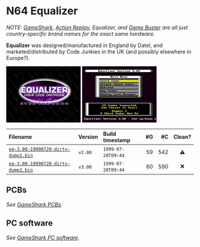 # N64 Equalizer

_NOTE: [GameShark](/n64-gameshark.md), [Action Replay](/n64-actionreplay.md), Equalizer, and [Game Buster](/n64-gamebuster.md) are all just country-specific brand names for the exact same hardware._

**Equalizer** was designed/manufactured in England by Datel, and marketed/distributed by Code Junkies in the UK (and possibly elsewhere in Europe?).

<img alt="Screenshot of the splash screen from an N64 Equalizer v3.00"
     src="/n64/firmware/screenshots/equalizer/n64-eq-3.00-screenshot-01-splash-screen.png"
     width="200">
<img alt="Screenshot of the main menu from an N64 Equalizer v3.00"
     src="/n64/firmware/screenshots/equalizer/n64-eq-3.00-screenshot-02-main-menu.png"
     width="200">

| Filename                               | Version | Build timestamp    | #G   | #C   | Clean? |
|:-------------------------------------- |:------- |:------------------ | ----:| ----:|:------:|
| [`eq-3.00-19990720-dirty-dump1.bin`][] | `v3.00` | `1999-07-20T09:44` |   59 |  542 | ⚠️      |
| [`eq-3.00-19990720-dirty-dump2.bin`][] | `v3.00` | `1999-07-20T09:44` |   60 |  590 | ❌      |

[`eq-3.00-19990720-dirty-dump1.bin`]: /n64/firmware/eq-3.00-19990720-dirty-dump1.bin
[`eq-3.00-19990720-dirty-dump2.bin`]: /n64/firmware/eq-3.00-19990720-dirty-dump2.bin

## PCBs

_See [GameShark PCBs](/n64-gameshark.md#pcbs)._

## PC software

_See [GameShark PC software](/n64-gameshark.md#pc-software)._
